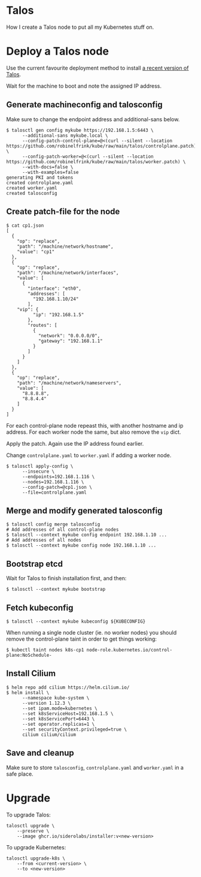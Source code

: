 # Talos

How I create a Talos node to put all my Kubernetes stuff on.

# Deploy a Talos node

Use the current favourite deployment method to install
[a recent version of Talos](https://github.com/siderolabs/talos/releases).

Wait for the machine to boot and note the assigned IP address.

## Generate machineconfig and talosconfig

Make sure to change the endpoint address and additional-sans below.

```shell
$ talosctl gen config mykube https://192.168.1.5:6443 \
      --additional-sans mykube.local \
      --config-patch-control-plane=@<(curl --silent --location https://github.com/robinelfrink/kube/raw/main/talos/controlplane.patch) \
      --config-patch-worker=@<(curl --silent --location https://github.com/robinelfrink/kube/raw/main/talos/worker.patch) \
      --with-docs=false \
      --with-examples=false
generating PKI and tokens
created controlplane.yaml
created worker.yaml
created talosconfig
```

## Create patch-file for the node

```shell
$ cat cp1.json
[
  {
    "op": "replace",
    "path": "/machine/network/hostname",
    "value": "cp1"
  },
  {
    "op": "replace",
    "path": "/machine/network/interfaces",
    "value": [
      {
        "interface": "eth0",
        "addresses": [
          "192.168.1.10/24"
        ],
	"vip": {
          "ip": "192.168.1.5"
        },
        "routes": [
          {
            "network": "0.0.0.0/0",
            "gateway": "192.168.1.1"
          }
        ]
      }
    ]
  },
  {
    "op": "replace",
    "path": "/machine/network/nameservers",
    "value": [
      "8.8.8.8",
      "8.8.4.4"
    ]
  }
]
```

For each control-plane node repeast this, with another hostname and ip address.
For each worker node the same, but also remove the `vip` dict.

Apply the patch. Again use the IP address found earlier.

Change `controlplane.yaml` to `worker.yaml` if adding a worker node.

```shell
$ talosctl apply-config \
      --insecure \
      --endpoints=192.168.1.116 \
      --nodes=192.168.1.116 \
      --config-patch=@cp1.json \
      --file=controlplane.yaml
```

## Merge and modify generated talosconfig

```shell
$ talosctl config merge talosconfig
# Add addresses of all control-plane nodes
$ talosctl --context mykube config endpoint 192.168.1.10 ...
# Add addresses of all nodes
$ talosctl --context mykube config node 192.168.1.10 ...
```

## Bootstrap etcd

Wait for Talos to finish installation first, and then:

```shell
$ talosctl --context mykube bootstrap
```

## Fetch kubeconfig

```shell
$ talosctl --context mykube kubeconfig ${KUBECONFIG}
```

When running a single node cluster (ie. no worker nodes) you should remove the
control-plane taint in order to get things working:

```shell
$ kubectl taint nodes k8s-cp1 node-role.kubernetes.io/control-plane:NoSchedule-
```

## Install Cilium

```shell
$ helm repo add cilium https://helm.cilium.io/
$ helm install \
      --namespace kube-system \
      --version 1.12.3 \
      --set ipam.mode=kubernetes \
      --set k8sServiceHost=192.168.1.5 \
      --set k8sServicePort=6443 \
      --set operator.replicas=1 \
      --set securityContext.privileged=true \
      cilium cilium/cilium
```

## Save and cleanup

Make sure to store `talosconfig`, `controlplane.yaml` and `worker.yaml` in a
safe place.

# Upgrade

To upgrade Talos:

```shell
talosctl upgrade \
    --preserve \
    --image ghcr.io/siderolabs/installer:v<new-version>
```

To upgrade Kubernetes:
```shell
talosctl upgrade-k8s \
    --from <current-version> \
    --to <new-version>
```
